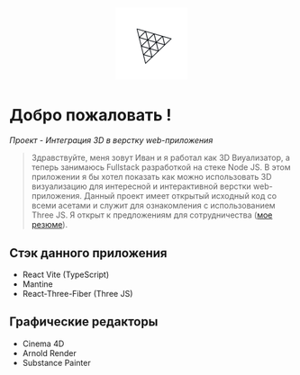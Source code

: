 <h1 align="center">
<img src="https://github.com/N4VITEM/3D-Web-Application-Sofa/blob/Application/threeJS.png?raw=true" alt="img" width="128">
</h1>

# Добро пожаловать !
_Проект - Интеграция 3D в верстку web-приложения_

> Здравствуйте, меня зовут Иван и я работал как 3D Виуализатор, а теперь занимаюсь Fullstack разработкой на стеке Node JS.
> В этом приложении я бы хотел показать как можно использовать 3D визуализацию для интересной и интерактивной верстки web-приложения.
> Данный проект имеет открытый исходный код со всеми асетами и служит для ознакомления с использованием Three JS.
> Я открыт к предложениям для сотрудничества (<a href="">мое резюме</a>).

## Стэк данного приложения
-  React Vite (TypeScript)
-  Mantine
-  React-Three-Fiber (Three JS)

## Графические редакторы
-  Cinema 4D
-  Arnold Render
-  Substance Painter
